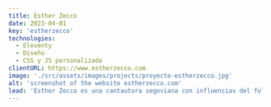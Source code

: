 ```yaml
---
title: Esther Zecco
date: 2023-04-01
key: 'estherzecco'
technologies:
  - Eleventy
  - Diseño
  - CSS y JS personalizado
clientURL: https://www.estherzecco.com
image: './src/assets/images/projects/proyecto-estherzecco.jpg'
alt: 'screenshot of the website estherzecco.com'
lead: 'Esther Zecco es una cantautora segoviana con influencias del folk y country americano. Trabajamos juntos en el concepto de una página web muy moderna y sencilla donde  puede presentar y vender sus CDs (a través de Stripe Checkout), mostrar sus próximos conciertos y compartir actualizaciones y pensamientos con sus fans a través del blog. La página está basada en mi starter "Eleventy Excellent".'
---
```

